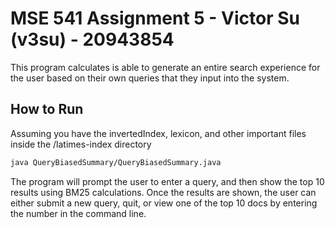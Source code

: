 # MSE 541 Assignment 5 - Victor Su (v3su) - 20943854

This program calculates is able to generate an entire search experience for the user based on their own queries that they input into the system.

## How to Run

Assuming you have the invertedIndex, lexicon, and other important files inside the /latimes-index directory

```bash
java QueryBiasedSummary/QueryBiasedSummary.java
```

The program will prompt the user to enter a query, and then show the top 10 results using BM25 calculations. Once the results are shown, the user can either submit a new query, quit, or view one of the top 10 docs by entering the number in the command line.
